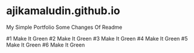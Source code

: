 # ajikamaludin.github.io

My Simple Portfolio
Some Changes Of Readme

#1 Make It Green
#2 Make It Green
#3 Make It Green
#4 Make It Green
#5 Make It Green
#6 Make It Green
